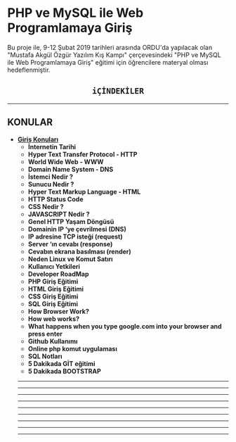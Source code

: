 # PHP ve MySQL ile Web Programlamaya Giriş

Bu proje ile, 9-12 Şubat 2019 tarihleri arasında ORDU'da yapılacak olan "Mustafa Akgül Özgür Yazılım Kış Kampı" çerçevesindeki "PHP ve MySQL ile Web Programlamaya Giriş" eğitimi için öğrencilere materyal olması hedeflenmiştir.

<h2 align="center"><code>iÇİNDEKİLER</code></h2>

****
## KONULAR

- **[Giriş Konuları](https://github.com/kemtake/PHP-Egitimi/blob/master/giris.konulari.md)**
  * **İnternetin Tarihi**
  * **Hyper Text Transfer Protocol - HTTP**
  * **World Wide Web - WWW**
  * **Domain Name System - DNS**
  * **İstemci Nedir ?**
  * **Sunucu Nedir ?**
  * **Hyper Text Markup Language - HTML**
  * **HTTP Status Code**
  * **CSS Nedir ?**
  * **JAVASCRIPT Nedir ?**
  * **Genel HTTP Yaşam Döngüsü**
   + **Domainin IP ‘ye çevrilmesi (DNS)**
   + **IP adresine TCP isteği (request)**
   + **Server ‘ın cevabı (response)**
   + **Cevabın ekrana basılması (render)**
  * **Neden Linux ve Komut Satırı**
  * **Kullanıcı Yetkileri**
  * **Developer RoadMap**
  * **PHP Giriş Eğitimi**
  * **HTML Giriş Eğitimi**
  * **CSS Giriş Eğitimi**
  * **SQL Giriş Eğitimi**
  * **How Browser Work?**
  * **How web works?**
  * **What happens when you type google.com into your browser and press enter**
  * **Github Kullanımı**
  * **Online php komut uygulaması**
  * **SQL Notları**
  * **5 Dakikada GİT eğitimi**
  * **5 Dakikada BOOTSTRAP**
  * ** **
  * ** **
  * ** **
  * ** **
  * ** **
  * ** **
  * ** **
  * ** **
  * ** **
